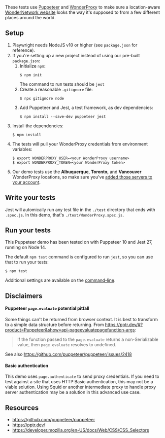 These tests use [Puppeteer](https://pptr.dev) and
[WonderProxy](https://wonderproxy.com) to make sure a location-aware
[WonderNetwork website](https://wondernetwork.com/geotest) looks the way it's
supposed to from a few different places around the world.

## Setup

1. Playwright needs NodeJS v10 or higher (see `package.json` for reference).
2. If you're setting up a new project instead of using our
   pre-built `package.json`:
   1. Initialize `npm`:
      ```
      $ npm init
      ```
      The command to run tests should be `jest`
   2. Create a reasonable `.gitignore` file:
      ```
      $ npx gitignore node
      ```
   3. Add Puppeteer and Jest, a test framework, as dev dependencies:
      ```
      $ npm install --save-dev puppeteer jest
      ```
3. Install the dependencies:
   ```
   $ npm install
   ```
4. The tests will pull your WonderProxy credentials from environment variables:
   ```
   $ export WONDERPROXY_USER=<your WonderProxy username>
   $ export WONDERPROXY_TOKEN=<your WonderProxy token>
   ```
5. Our demo tests use the **Albuquerque**, **Toronto**, and **Vancouver** WonderProxy
   locations, so make sure
   you've [added those servers to your account](https://wonderproxy.com/my/servers).

## Write your tests

Jest will automically run any test file in the `./test` directory that
ends with `.spec.js`. In this demo, that's `./test/WonderProxy.spec.js`.

## Run your tests

This Puppeteer demo has been tested on with Puppeteer 10 and Jest 27, running
on Node 14.

The default `npm test` command is configured to run `jest`, so
you can use that to run your tests:

```
$ npm test
```

Additional settings are available on
the [command-line](https://jestjs.io/docs/cli).

## Disclaimers

#### Puppeteer `page.evaluate` potential pitfall

Some things can't be returned from browser context. It is best to transform to
a simple data structure before returning. From
https://pptr.dev/#?product=Puppeteer&show=api-pageevaluatepagefunction-args:

> If the function passed to the `page.evaluate` returns a non-Serializable value, then `page.evaluate` resolves to undefined.

See also https://github.com/puppeteer/puppeteer/issues/2418

#### Basic authentication

This demo uses `page.authenticate` to send proxy credentials. If you need to
test against a site that uses HTTP Basic authentication, this may not be a
viable solution. Using Squid or another intermediate proxy to handle proxy server
authentication may be a solution in this advanced use case.

## Resources

* https://github.com/puppeteer/puppeteer
* https://pptr.dev/
* https://developer.mozilla.org/en-US/docs/Web/CSS/CSS_Selectors
